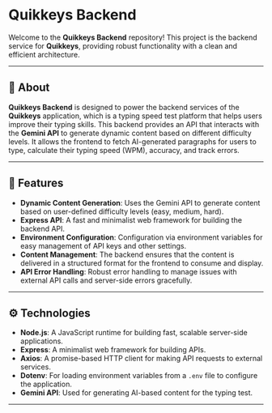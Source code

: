 # Quikkeys Backend

Welcome to the **Quikkeys Backend** repository! This project is the backend service for **Quikkeys**, providing robust functionality with a clean and efficient architecture.

---

## 📝 About

**Quikkeys Backend** is designed to power the backend services of the **Quikkeys** application, which is a typing speed test platform that helps users improve their typing skills. This backend provides an API that interacts with the **Gemini API** to generate dynamic content based on different difficulty levels. It allows the frontend to fetch AI-generated paragraphs for users to type, calculate their typing speed (WPM), accuracy, and track errors.


---

## 🚀 Features

- **Dynamic Content Generation**: Uses the Gemini API to generate content based on user-defined difficulty levels (easy, medium, hard).
- **Express API**: A fast and minimalist web framework for building the backend API.
- **Environment Configuration**: Configuration via environment variables for easy management of API keys and other settings.
- **Content Management**: The backend ensures that the content is delivered in a structured format for the frontend to consume and display.
- **API Error Handling**: Robust error handling to manage issues with external API calls and server-side errors gracefully.

---

## ⚙️ Technologies

- **Node.js**: A JavaScript runtime for building fast, scalable server-side applications.
- **Express**: A minimalist web framework for building APIs.
- **Axios**: A promise-based HTTP client for making API requests to external services.
- **Dotenv**: For loading environment variables from a `.env` file to configure the application.
- **Gemini API**: Used for generating AI-based content for the typing test.

---

